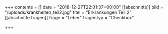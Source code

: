+++
contents = []
date = "2018-12-27T22:01:37+00:00"
[[abschnitte]]
bild = "/uploads/krankheiten_teil2.jpg"
titel = "Erkrankungen Teil 2"
[[abschnitte.fragen]]
frage = "Leber"
fragentyp = "Checkbox"

+++
